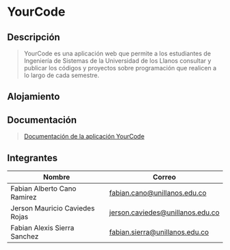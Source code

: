 # YourCode
## Descripción
> YourCode es una aplicación web que permite a los estudiantes de Ingeniería de Sistemas de la Universidad de los Llanos consultar y publicar los códigos y proyectos sobre programación que realicen a lo largo de cada semestre.
## Alojamiento
>
## Documentación
> [Documentación de la aplicación YourCode](https://github.com/YourCodeUnillanos/YourCode2/wiki)
## Integrantes
| **Nombre**      | **Correo**       |
| ------------- | -------------|
| Fabian Alberto Cano Ramirez    | fabian.cano@unillanos.edu.co|
| Jerson Mauricio Caviedes Rojas    | jerson.caviedes@unillanos.edu.co    |
| Fabian Alexis Sierra Sanchez | fabian.sierra@unillanos.edu.co      |

